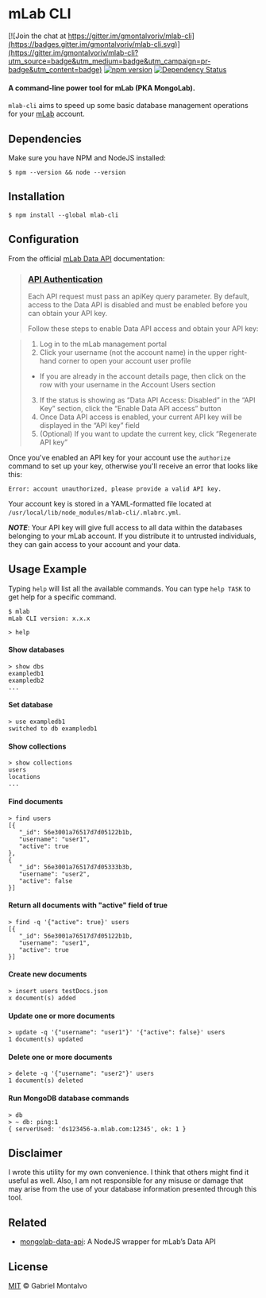# mLab CLI

[![Join the chat at https://gitter.im/gmontalvoriv/mlab-cli](https://badges.gitter.im/gmontalvoriv/mlab-cli.svg)](https://gitter.im/gmontalvoriv/mlab-cli?utm_source=badge&utm_medium=badge&utm_campaign=pr-badge&utm_content=badge)
[![npm version](https://img.shields.io/npm/v/mlab-cli.svg?style=flat)](https://www.npmjs.com/package/mlab-cli)
[![Dependency Status](https://david-dm.org/gmontalvoriv/mlab-cli.svg)](https://www.npmjs.com/package/mlab-cli)

#### A command-line power tool for mLab (PKA MongoLab).

```mlab-cli``` aims to speed up some basic database management operations for your [mLab](https://mlab.com/) account.

## Dependencies

Make sure you have NPM and NodeJS installed:

```
$ npm --version && node --version
```

## Installation

```
$ npm install --global mlab-cli
```

## Configuration

From the official [mLab Data API](http://docs.mlab.com/data-api/) documentation:

> ### [API Authentication](http://docs.mlab.com/data-api/#authentication)
>
> Each API request must pass an apiKey query parameter. By default, access to the Data API is disabled and must be enabled before you can obtain your API key.
>
>Follow these steps to enable Data API access and obtain your API key:

> 1. Log in to the mLab management portal
> 2. Click your username (not the account name) in the upper right-hand corner to open your account user profile
>   - If you are already in the account details page, then click on the row with your username in the Account Users section
> 3. If the status is showing as “Data API Access: Disabled” in the “API Key” section, click the “Enable Data API access” button
> 4. Once Data API access is enabled, your current API key will be displayed in the “API key” field 
> 5. (Optional) If you want to update the current key, click “Regenerate API key”

Once you've enabled an API key for your account use the ```authorize``` command to set up your key, otherwise you'll receive an error that looks like this:
 
 ```
 Error: account unauthorized, please provide a valid API key.
 ```
 
 Your account key is stored in a YAML-formatted file located at ```/usr/local/lib/node_modules/mlab-cli/.mlabrc.yml```.
 
 ***NOTE***: Your API key will give full access to all data within the databases belonging to your mLab account. If you distribute it to untrusted individuals, they can gain access to your account and your data.
 
## Usage Example

Typing ```help``` will list all the available commands. You can type ```help TASK``` to get help for a specific command.

```
$ mlab
mLab CLI version: x.x.x

> help
```

#### Show databases
```
> show dbs
exampledb1
exampledb2
...
```

#### Set database
```
> use exampledb1
switched to db exampledb1
```

#### Show collections
```
> show collections
users
locations
...
```

#### Find documents
```
> find users
[{
   "_id": 56e3001a76517d7d05122b1b,
   "username": "user1",
   "active": true
}, 
{
   "_id": 56e3001a76517d7d05333b3b,
   "username": "user2",
   "active": false
}]
```

#### Return all documents with "active" field of true
```
> find -q '{"active": true}' users
[{
   "_id": 56e3001a76517d7d05122b1b,
   "username": "user1",
   "active": true
}]
```

#### Create new documents
```
> insert users testDocs.json
x document(s) added
```

#### Update one or more documents
```
> update -q '{"username": "user1"}' '{"active": false}' users
1 document(s) updated
```

#### Delete one or more documents
```
> delete -q '{"username": "user2"}' users
1 document(s) deleted
```

#### Run MongoDB database commands
```
> db
> ~ db: ping:1
{ serverUsed: 'ds123456-a.mlab.com:12345', ok: 1 }
```

## Disclaimer

I wrote this utility for my own convenience. I think that others might find it useful as well. Also, I am not responsible for any misuse or damage that may arise from the use of your database information presented through this tool.

## Related

- [mongolab-data-api](https://github.com/gmontalvoriv/mongolab-data-api): A NodeJS wrapper for mLab’s Data API

## License

[MIT](https://github.com/gmontalvoriv/mlab-cli/blob/master/LICENSE) © Gabriel Montalvo
